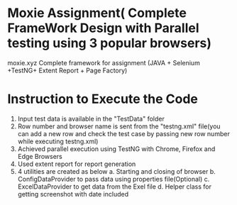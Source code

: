 # Moxie Assignment( Complete FrameWork Design with Parallel testing using 3 popular browsers)

moxie.xyz Complete framework for assignment (JAVA + Selenium +TestNG+ Extent Report + Page Factory)

# Instruction to Execute the Code

1. Input test data is available in the "TestData" folder
2. Row number and browser name is sent from the "testng.xml" file(you can add a new row and check the test case by passing new row number while executing testng.xml)
3. Achieved parallel execution using TestNG with Chrome, Firefox and Edge Browsers
4. Used extent report for report generation
5. 4 utilities are created as below 
  a. Starting and closing of browser 
  b. ConfigDataProvider to pass data using properties file(Optional) 
  c. ExcelDataProvider to get data from the Exel file
  d. Helper class for getting screenshot with date included
 

